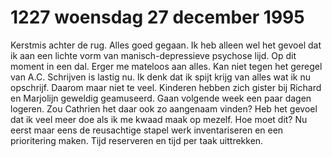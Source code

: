 # 1227 woensdag 27 december 1995
Kerstmis achter de rug. Alles goed gegaan. Ik heb alleen wel het gevoel dat ik aan een lichte vorm van manisch-depressieve psychose lijd. Op dit moment in een dal. Erger me mateloos aan alles. Kan niet tegen het geregel van A.C. Schrijven is lastig nu. Ik denk dat ik spijt krijg van alles wat ik nu opschrijf. Daarom maar niet te veel. Kinderen hebben zich gister bij Richard en Marjolijn geweldig geamuseerd. Gaan volgende week een paar dagen logeren. Zou Cathrien het daar ook zo aangenaam vinden? Heb het gevoel dat ik veel meer doe als ik me kwaad maak op mezelf. Hoe moet dit? Nu eerst maar eens de reusachtige stapel werk inventariseren en een prioritering maken. Tijd reserveren en tijd per taak uittrekken.